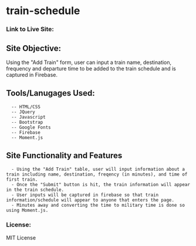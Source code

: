# train-schedule

### Link to Live Site: 

## Site Objective: 
Using the "Add Train" form, user can input a train name, destination, frequency and departure time to be added to the train schedule and is captured in Firebase.   

## Tools/Lanugages Used:
```
  -- HTML/CSS
  -- JQuery
  -- Javascript 
  -- Bootstrap 
  -- Google Fonts 
  -- Firebase
  -- Moment.js
```

## Site Functionality and Features 
```
  - Using the "Add Train" table, user will input information about a train including name, destination, freqency (in minutes), and time of first train.
  - Once the "Submit" button is hit, the train information will appear in the train schedule.
  - User inputs will be captured in firebase so that train information/schedule will appear to anyone that enters the page. 
  - Minutes away and converting the time to military time is done so using Moment.js. 
```

### License: 
MIT License
